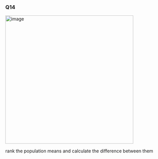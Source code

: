 ### Q14

<img width="400" alt="image" src=https://github.com/user-attachments/assets/d96468c2-7bb8-4ef7-b18b-9bef0ec51320/>

rank the population means and calculate the difference between them
